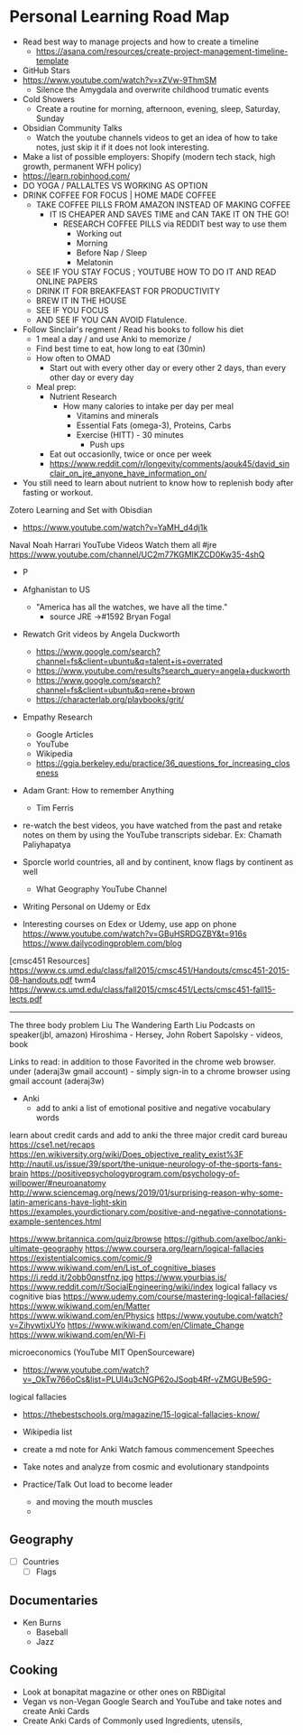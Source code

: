 # Personal Learning Road Map
- Read best way to manage projects and how to create a timeline
	- https://asana.com/resources/create-project-management-timeline-template
- GitHub Stars
- https://www.youtube.com/watch?v=xZVw-9ThmSM
	- Silence the Amygdala and overwrite childhood trumatic events
- Cold Showers
	- Create a routine for morning, afternoon, evening, sleep, Saturday, Sunday
- Obsidian Community Talks
	- Watch the youtube channels videos to get an idea of how to take notes, just skip it if it does not look interesting.
- Make a list of possible employers: Shopify (modern tech stack, high growth, permanent WFH policy)
- https://learn.robinhood.com/
- DO YOGA / PALLALTES VS WORKING AS OPTION
- DRINK COFFEE FOR FOCUS | HOME MADE COFFEE
	- TAKE COFFEE PILLS FROM AMAZON INSTEAD OF MAKING COFFEE
		- IT IS CHEAPER AND SAVES TIME and CAN TAKE IT ON THE GO!
			- RESEARCH COFFEE PILLS via REDDIT best way to use them	
				- Working out
				- Morning
				- Before Nap / Sleep
				- Melatonin
	- SEE IF YOU STAY FOCUS ; YOUTUBE HOW TO DO IT AND READ ONLINE PAPERS
	- DRINK IT FOR BREAKFEAST FOR PRODUCTIVITY
	- BREW IT IN THE HOUSE
	- SEE IF YOU FOCUS 
	- AND SEE IF YOU CAN AVOID Flatulence.
- Follow Sinclair's regment / Read his books to follow his diet
	- 1 meal a day / and use Anki to memorize / 
	- Find best time to eat, how long to eat (30min)
	- How often to OMAD
		- Start out with every other day or every other 2 days, than every other day or every day
	- Meal prep:
		- Nutrient Research
			- How many calories to intake per day per meal
				- Vitamins and minerals 
				- Essential  Fats (omega-3), Proteins, Carbs
				- Exercise (HITT) - 30 minutes
					- Push ups
		- Eat out occasionlly, twice or once per week
		- https://www.reddit.com/r/longevity/comments/aouk45/david_sinclair_on_jre_anyone_have_information_on/
- You still need to learn about nutrient to know how to replenish body after fasting or workout.

Zotero Learning and Set with Obisdian
- https://www.youtube.com/watch?v=YaMH_d4dj1k


Naval Noah Harrari YouTube Videos Watch them all #jre
https://www.youtube.com/channel/UC2m77KGMIKZCD0Kw35-4shQ
- P
- Afghanistan to US
	- "America has all the watches, we have all the time."
		- source JRE ->#1592 Bryan Fogal
- Rewatch Grit videos by Angela Duckworth
	- https://www.google.com/search?channel=fs&client=ubuntu&q=talent+is+overrated
	- https://www.youtube.com/results?search_query=angela+duckworth
	- https://www.google.com/search?channel=fs&client=ubuntu&q=rene+brown
	- https://characterlab.org/playbooks/grit/  

- Empathy Research
	- Google  Articles
	- YouTube
	- Wikipedia
	- https://ggia.berkeley.edu/practice/36_questions_for_increasing_closeness 

- Adam Grant: How to remember Anything
	- Tim Ferris
- re-watch the best videos, you have watched from the past and retake notes on them by using the YouTube transcripts sidebar. Ex: Chamath Paliyhapatya
- Sporcle world countries, all and by continent, know flags by continent as well
	- What Geography YouTube Channel
- Writing Personal on Udemy or Edx
- Interesting courses on Edex or Udemy, use app on phone
https://www.youtube.com/watch?v=GBuHSRDGZBY&t=916s
https://www.dailycodingproblem.com/blog

[cmsc451 Resources]
https://www.cs.umd.edu/class/fall2015/cmsc451/Handouts/cmsc451-2015-08-handouts.pdf
twm4
https://www.cs.umd.edu/class/fall2015/cmsc451/Lects/cmsc451-fall15-lects.pdf

----------------------------------------------------
The three body problem Liu
The Wandering Earth Liu
Podcasts on speaker(jbl, amazon)
Hiroshima - Hersey, John
Robert Sapolsky - videos, book

Links to read: in addition to those Favorited in the chrome web browser. under (aderaj3w gmail account)
	- simply sign-in to a chrome browser using gmail account (aderaj3w)
- Anki
	- add to anki a list of emotional positive and negative vocabulary words

learn about credit cards and add to anki the three major credit card bureau
https://cse1.net/recaps
https://en.wikiversity.org/wiki/Does_objective_reality_exist%3F
http://nautil.us/issue/39/sport/the-unique-neurology-of-the-sports-fans-brain
https://positivepsychologyprogram.com/psychology-of-willpower/#neuroanatomy
http://www.sciencemag.org/news/2019/01/surprising-reason-why-some-latin-americans-have-light-skin 
https://examples.yourdictionary.com/positive-and-negative-connotations-example-sentences.html

https://www.britannica.com/quiz/browse
https://github.com/axelboc/anki-ultimate-geography 
https://www.coursera.org/learn/logical-fallacies
https://existentialcomics.com/comic/9
https://www.wikiwand.com/en/List_of_cognitive_biases
https://i.redd.it/2obb0qnstfnz.jpg
https://www.yourbias.is/
https://www.reddit.com/r/SocialEngineering/wiki/index
logical fallacy vs cognitive bias
https://www.udemy.com/course/mastering-logical-fallacies/ 
https://www.wikiwand.com/en/Matter
https://www.wikiwand.com/en/Physics
https://www.youtube.com/watch?v=ZihywtixUYo
https://www.wikiwand.com/en/Climate_Change
https://www.wikiwand.com/en/Wi-Fi

microeconomics (YouTube MIT OpenSourceware)
- https://www.youtube.com/watch?v=_OkTw766oCs&list=PLUl4u3cNGP62oJSoqb4Rf-vZMGUBe59G-

logical fallacies
- https://thebestschools.org/magazine/15-logical-fallacies-know/
- Wikipedia list
- create a md note for Anki
Watch famous commencement Speeches
- Take notes and analyze from cosmic and evolutionary standpoints

- Practice/Talk Out load to become leader 
	- and moving the mouth muscles
	- 

## Geography
- [ ] Countries
	- [ ] Flags

## Documentaries
- Ken Burns
	- Baseball
	- Jazz

## Cooking
- Look at bonapitat magazine or other ones on RBDigital 
- Vegan vs non-Vegan Google Search and YouTube and take notes and create Anki Cards
- Create Anki Cards of Commonly used Ingredients, utensils, 